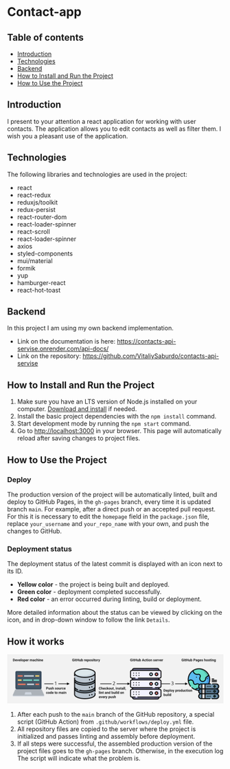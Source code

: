 # Contact-app

## Table of contents

- [Introduction](#Introduction)
- [Technologies](#Technologies)
- [Backend](#Backend)
- [How to Install and Run the Project](#How-to-Install-and-Run-the-Project)
- [How to Use the Project](#How-to-Use-the-Project)

## Introduction

I present to your attention a react application for working with user contacts.
The application allows you to edit contacts as well as filter them. I wish you a
pleasant use of the application.

## Technologies

The following libraries and technologies are used in the project:

- react
- react-redux
- reduxjs/toolkit
- redux-persist
- react-router-dom
- react-loader-spinner
- react-scroll
- react-loader-spinner
- axios
- styled-components
- mui/material
- formik
- yup
- hamburger-react
- react-hot-toast

## Backend

In this project I am using my own backend implementation.

- Link on the documentation is here:
  https://contacts-api-servise.onrender.com/api-docs/
- Link on the repository: https://github.com/VitaliySaburdo/contacts-api-servise

## How to Install and Run the Project

1. Make sure you have an LTS version of Node.js installed on your computer.
   [Download and install](https://nodejs.org/en/) if needed.
2. Install the basic project dependencies with the `npm install` command.
3. Start development mode by running the `npm start` command.
4. Go to [http://localhost:3000](http://localhost:3000) in your browser. This
   page will automatically reload after saving changes to project files.

## How to Use the Project

### Deploy

The production version of the project will be automatically linted, built and
deploy to GitHub Pages, in the `gh-pages` branch, every time it is updated
branch `main`. For example, after a direct push or an accepted pull request. For
this it is necessary to edit the `homepage` field in the `package.json` file,
replace `your_username` and `your_repo_name` with your own, and push the changes
to GitHub.

### Deployment status

The deployment status of the latest commit is displayed with an icon next to its
ID.

- **Yellow color** - the project is being built and deployed.
- **Green color** - deployment completed successfully.
- **Red color** - an error occurred during linting, build or deployment.

More detailed information about the status can be viewed by clicking on the
icon, and in drop-down window to follow the link `Details`.

## How it works

![How it works](./assets/how-it-works.png)

1. After each push to the `main` branch of the GitHub repository, a special
   script (GitHub Action) from `.github/workflows/deploy.yml` file.
2. All repository files are copied to the server where the project is
   initialized and passes linting and assembly before deployment.
3. If all steps were successful, the assembled production version of the project
   files goes to the `gh-pages` branch. Otherwise, in the execution log The
   script will indicate what the problem is.

